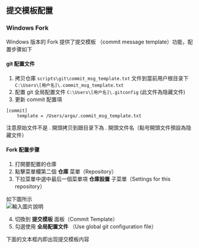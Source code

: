 ﻿## 提交模板配置

### Windows Fork 

Windows 版本的 Fork 提供了提交模板 （commit message template）功能，配置步骤如下

#### git 配置文件

1. 拷贝仓庫 `scripts\git\commit_msg_template.txt` 文件到當前用户根目录下 `C:\Users\[用户名]\.commit_msg_template.txt`
2. 配置 git 全局配置文件 `C:\Users\[用户名]\.gitconfig` (此文件為隐藏文件)
3. 更新 commit 配置項

```log
[commit]
    template = /Users/argo/.commit_msg_template.txt
```

注意原始文件不是 . 開頭拷贝到跟目录下為 . 開頭文件名（點号開頭文件預設為隐藏文件）

#### Fork 配置步骤

1. 打開要配置的仓庫
2. 點擊菜單欄第二個 **仓庫** 菜單（Repository）
3. 下拉菜單中選中最后一個菜單項 **仓庫設置** 子菜單（Settings for this repository）

如下圖所示  
![輸入圖片說明](https://images.gitee.com/uploads/images/2020/0327/123310_1b9b4af3_554725.png "Screen Shot 2020-03-27 at 12.30.38.png")

4. 切換到 **提交模板** 面板（Commit Template）
5. 勾選使用 **全局配置文件** （Use global git configuration file）

下面的文本框内即出现提交模板内容
